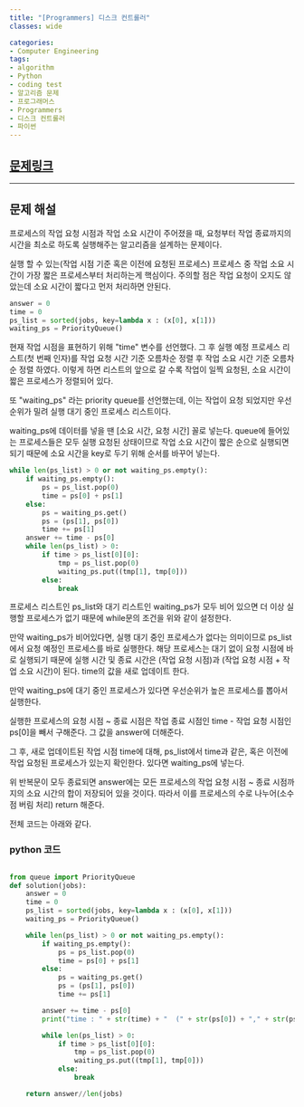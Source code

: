 ```yaml
---
title: "[Programmers] 디스크 컨트롤러"
classes: wide

categories:
- Computer Engineering
tags:
- algorithm
- Python
- coding test
- 알고리즘 문제
- 프로그래머스
- Programmers
- 디스크 컨트롤러
- 파이썬
---
```


## [문제링크](https://programmers.co.kr/learn/courses/30/lessons/42627)


***
## 문제 해설

프로세스의 작업 요청 시점과 작업 소요 시간이 주어졌을 때, 요청부터 작업 종료까지의 시간을 최소로 하도록 실행해주는 알고리즘을 설계하는 문제이다. 

실행 할 수 있는(작업 시점 기준 혹은 이전에 요청된 프로세스) 프로세스 중 작업 소요 시간이 가장 짧은 프로세스부터 처리하는게 핵심이다. 주의할 점은 작업 요청이 오지도 않았는데 소요 시간이 짧다고 먼저 처리하면 안된다. 

```python
answer = 0
time = 0
ps_list = sorted(jobs, key=lambda x : (x[0], x[1]))
waiting_ps = PriorityQueue()
```

현재 작업 시점을 표현하기 위해 "time" 변수를 선언했다. 그 후 실행 예정 프로세스 리스트(첫 번째 인자)를 작업 요청 시간 기준 오름차순 정렬 후 작업 소요 시간 기준 오름차순 정렬 하였다. 이렇게 하면 리스트의 앞으로 갈 수록 작업이 일찍 요청된, 소요 시간이 짧은 프로세스가 정렬되어 있다. 

또 "waiting_ps" 라는 priority queue를 선언했는데, 이는 작업이 요청 되었지만 우선순위가 밀려 실행 대기 중인 프로세스 리스트이다.     

waiting_ps에 데이터를 넣을 땐 [소요 시간, 요청 시간] 꼴로 넣는다. queue에 들어있는 프로세스들은 모두 실행 요청된 상태이므로 작업 소요 시간이 짧은 순으로 실행되면 되기 때문에 소요 시간을 key로 두기 위해 순서를 바꾸어 넣는다. 


```python
while len(ps_list) > 0 or not waiting_ps.empty():
    if waiting_ps.empty():
        ps = ps_list.pop(0)
        time = ps[0] + ps[1]
    else:
        ps = waiting_ps.get()
        ps = (ps[1], ps[0])
        time += ps[1]
    answer += time - ps[0]
    while len(ps_list) > 0:
        if time > ps_list[0][0]:
            tmp = ps_list.pop(0)
            waiting_ps.put((tmp[1], tmp[0]))
        else:
            break
```

프로세스 리스트인 ps_list와 대기 리스트인 waiting_ps가 모두 비어 있으면 더 이상 실행할 프로세스가 없기 때문에 while문의 조건을 위와 같이 설정한다.

만약 waiting_ps가 비어있다면, 실행 대기 중인 프로세스가 없다는 의미이므로 ps_list에서 요청 예정인 프로세스를 바로 실행한다. 해당 프로세스는 대기 없이 요청 시점에 바로 실행되기 때문에 실행 시간 및 종료 시간은 (작업 요청 시점)과 (작업 요청 시점 + 작업 소요 시간)이 된다. time의 값을 새로 업데이트 한다.

만약 waiting_ps에 대기 중인 프로세스가 있다면 우선순위가 높은 프로세스를 뽑아서 실행한다. 

실행한 프로세스의 요청 시점 ~ 종료 시점은 작업 종료 시점인 time - 작업 요청 시점인 ps[0]을 빼서 구해준다. 그 값을 answer에 더해준다. 

그 후, 새로 업데이트된 작업 시점 time에 대해, ps_list에서 time과 같은, 혹은 이전에 작업 요청된 프로세스가 있는지 확인한다. 있다면 waiting_ps에 넣는다. 


위 반복문이 모두 종료되면 answer에는 모든 프로세스의 작업 요청 시점 ~ 종료 시점까지의 소요 시간의 합이 저장되어 있을 것이다. 따라서 이를 프로세스의 수로 나누어(소수점 버림 처리) return 해준다. 

전체 코드는 아래와 같다. 


### python 코드

```python

from queue import PriorityQueue
def solution(jobs):
    answer = 0
    time = 0
    ps_list = sorted(jobs, key=lambda x : (x[0], x[1]))
    waiting_ps = PriorityQueue()

    while len(ps_list) > 0 or not waiting_ps.empty():
        if waiting_ps.empty():
            ps = ps_list.pop(0)
            time = ps[0] + ps[1]
        else:
            ps = waiting_ps.get()
            ps = (ps[1], ps[0])
            time += ps[1]

        answer += time - ps[0]
        print("time : " + str(time) + "  (" + str(ps[0]) + "," + str(ps[1]) + ")")

        while len(ps_list) > 0:
            if time > ps_list[0][0]:
                tmp = ps_list.pop(0)
                waiting_ps.put((tmp[1], tmp[0]))
            else:
                break

    return answer//len(jobs)
    
```
